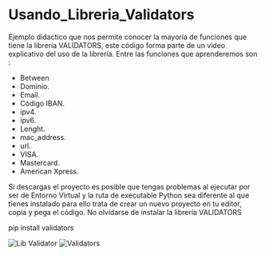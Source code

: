 # Usando_Libreria_Validators
Ejemplo didactico que nos permite conocer la mayoría de funciones que tiene la librería VALIDATORS, este código forma parte de un video explicativo
del uso de la librería.
Entre las funciones que aprenderemos son :
* Between
* Dominio.
* Email.
* Código IBAN.
* ipv4.
* ipv6.
* Lenght.
* mac_address.
* url.
* VISA.
* Mastercard.
* American Xpress.

Si descargas el proyecto es posible que tengas problemas al ejecutar por ser de Entorno Virtual y la ruta de executable Python sea diferente al que tienes instalado
para ello trata de crear un nuevo proyecto en tu editor, copia y pega el código. No olvidarse de instalar la librería VALIDATORS 

pip install validators

![Lib Validator](https://user-images.githubusercontent.com/7143758/222990934-03677339-15f8-42fd-8e58-a406f8f41d71.png)
![Validators](https://user-images.githubusercontent.com/7143758/222991551-2fad25b8-1e4e-48f7-93f4-110528ca08b2.PNG)
